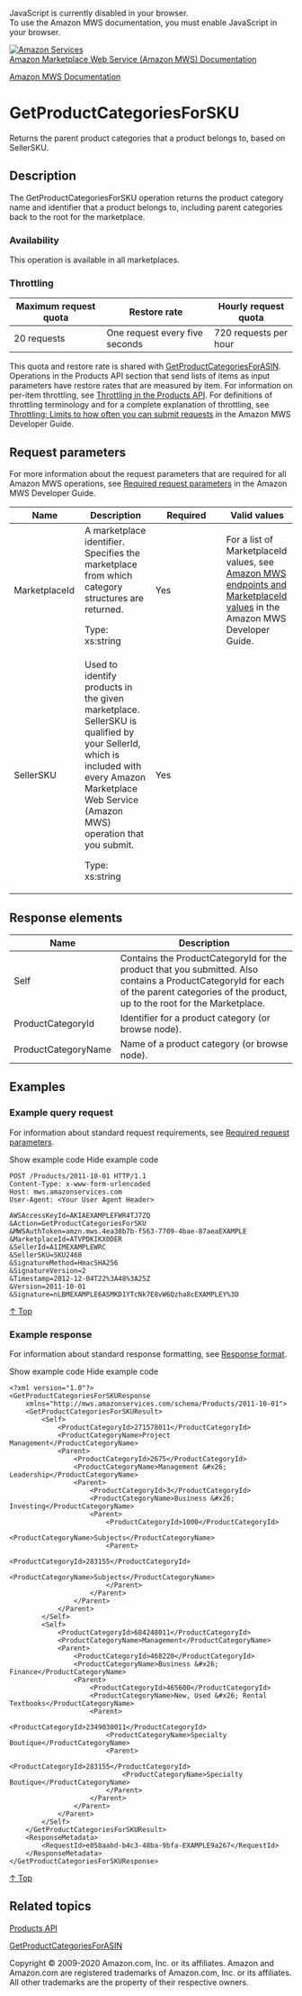 <div id="MWSDX_noscript">

JavaScript is currently disabled in your browser.  
To use the Amazon MWS documentation, you must enable JavaScript in your
browser.

</div>

<div id="MWSDX_divtop">

[![Amazon
Services](https://images-na.ssl-images-amazon.com/images/G/08/mwsportal/fr_FR/amazonservices.gif "Amazon Services")](http://services.amazon.fr)  
<span id="MWSDX_titlebar">[Amazon Marketplace Web Service (Amazon MWS)
Documentation](https://developer.amazonservices.fr/gp/mws/docs.html)</span>

</div>

<div id="MWSDX_divbottom">

<div id="MWSDX_divleft">

<div id="MWSDX_toc">

</div>

</div>

<div id="MWSDX_divright">

<div id="MWSDX_content">

<span id="MWSDX_breadcrumbs">[Amazon MWS
Documentation](https://developer.amazonservices.fr/gp/mws/docs.html)</span>

<div id="Products_GetProductCategoriesForSKU" class="nested0">

GetProductCategoriesForSKU
==========================

<div class="body">

<span class="ph">Returns the parent product categories that a product
belongs to, based on <span
class="keyword parmname">SellerSKU</span>.</span>

</div>

<div id="Description" class="topic concept nested1">

Description
-----------

<div class="body conbody">

The <span class="keyword apiname">GetProductCategoriesForSKU</span>
operation returns the product category name and identifier that a
product belongs to, including parent categories back to the root for the
marketplace.

<div class="section">

### Availability

This operation is available in all marketplaces.

</div>

<div class="section">

### Throttling

<div class="p">

<div class="tablenoborder">

| Maximum request quota | Restore rate                   | Hourly request quota  |
|-----------------------|--------------------------------|-----------------------|
| 20 requests           | One request every five seconds | 720 requests per hour |

</div>

This quota and restore rate is shared with
<a href="Products_GetProductCategoriesForASIN.md" class="xref" title="Returns the parent product categories that a product belongs to, based on ASIN.">GetProductCategoriesForASIN</a>.
<span class="ph">Operations in the <span class="ph">Products API
section</span> that send lists of items as input parameters have restore
rates that are measured by item. For information on per-item throttling,
see
<a href="Products_Throttling.md" class="xref" title="Describes the throttling policy for the Products API section.">Throttling in the Products API</a>.
For definitions of throttling terminology and for a complete explanation
of throttling, see
<a href="../dev_guide/DG_Throttling.md" class="xref">Throttling: Limits to how often you can submit requests</a>
in the <span class="ph">Amazon MWS Developer Guide</span>. </span>

</div>

</div>

</div>

</div>

<div id="RequestParameters" class="topic reference nested1">

Request parameters
------------------

<div class="body refbody">

<div class="section">

<span class="ph">For more information about the request parameters that
are required for all <span class="ph">Amazon MWS</span> operations, see
<a href="../dev_guide/DG_RequiredRequestParameters.md" class="xref">Required request parameters</a>
in the <span class="ph">Amazon MWS Developer Guide</span>.</span>

</div>

<div class="tablenoborder">

<table id="RequestParameters__RequestParametersTable" class="table" data-cellpadding="4" data-cellspacing="0" data-summary="" data-frame="border" data-border="1" data-rules="all">
<colgroup>
<col style="width: 25%" />
<col style="width: 25%" />
<col style="width: 25%" />
<col style="width: 25%" />
</colgroup>
<thead>
<tr class="header">
<th>Name</th>
<th>Description</th>
<th>Required</th>
<th>Valid values</th>
</tr>
</thead>
<tbody>
<tr class="odd">
<td><span class="keyword parmname">MarketplaceId</span></td>
<td>A marketplace identifier. Specifies the marketplace from which category structures are returned.
<p><span class="ph">Type: xs:string</span></p></td>
<td>Yes</td>
<td><span class="ph">For a list of <span class="keyword parmname">MarketplaceId</span> values, see <a href="../dev_guide/DG_Endpoints.md" class="xref">Amazon MWS endpoints and MarketplaceId values</a> in the <span class="ph">Amazon MWS Developer Guide</span>.</span></td>
</tr>
<tr class="even">
<td><span class="keyword parmname">SellerSKU</span></td>
<td>Used to identify products in the given marketplace. <span class="keyword parmname">SellerSKU</span> is qualified by your <span class="keyword parmname">SellerId</span>, which is included with every <span class="ph">Amazon Marketplace Web Service (Amazon MWS)</span> operation that you submit.
<p><span class="ph">Type: xs:string</span></p></td>
<td>Yes</td>
<td> </td>
</tr>
</tbody>
</table>

</div>

</div>

</div>

<div id="ResponseElements" class="topic reference nested1">

Response elements
-----------------

<div class="body refbody">

<div class="tablenoborder">

| Name                                                      | Description                                                                                                                                                                                                                                                            |
|-----------------------------------------------------------|------------------------------------------------------------------------------------------------------------------------------------------------------------------------------------------------------------------------------------------------------------------------|
| <span class="keyword parmname">Self</span>                | Contains the <span class="keyword parmname">ProductCategoryId</span> for the product that you submitted. Also contains a <span class="keyword parmname">ProductCategoryId</span> for each of the parent categories of the product, up to the root for the Marketplace. |
| <span class="keyword parmname">ProductCategoryId</span>   | Identifier for a product category (or browse node).                                                                                                                                                                                                                    |
| <span class="keyword parmname">ProductCategoryName</span> | Name of a product category (or browse node).                                                                                                                                                                                                                           |

</div>

</div>

</div>

<div id="Examples" class="topic reference nested1">

Examples
--------

<div class="body refbody">

<div class="section">

### Example query request

<span class="ph">For information about standard request requirements,
see
<a href="../dev_guide/DG_RequiredRequestParameters.md" class="xref">Required request parameters</a>.</span>

<span class="ph expander"> <span class="keyword parmname xshow">Show
example code</span> <span class="keyword parmname xhide">Hide example
code</span> </span>

<div class="sectiondiv content">

    POST /Products/2011-10-01 HTTP/1.1
    Content-Type: x-www-form-urlencoded
    Host: mws.amazonservices.com
    User-Agent: <Your User Agent Header>

    AWSAccessKeyId=AKIAEXAMPLEFWR4TJ7ZQ
    &Action=GetProductCategoriesForSKU
    &MWSAuthToken=amzn.mws.4ea38b7b-f563-7709-4bae-87aeaEXAMPLE
    &MarketplaceId=ATVPDKIKX0DER
    &SellerId=A1IMEXAMPLEWRC
    &SellerSKU=SKU2468
    &SignatureMethod=HmacSHA256
    &SignatureVersion=2
    &Timestamp=2012-12-04T22%3A48%3A25Z
    &Version=2011-10-01
    &Signature=nLBMEXAMPLE6ASMKD1YTcNk7E8vW6Qzha8cEXAMPLEY%3D

<a href="#Examples" class="xref">↑ Top</a>

</div>

</div>

<div class="section">

### Example response

<span class="ph">For information about standard response formatting, see
<a href="../dev_guide/DG_ResponseFormat.md" class="xref">Response format</a>.</span>

<span class="ph expander"> <span class="keyword parmname xshow">Show
example code</span> <span class="keyword parmname xhide">Hide example
code</span> </span>

<div class="sectiondiv content">

    <?xml version="1.0"?>
    <GetProductCategoriesForSKUResponse
        xmlns="http://mws.amazonservices.com/schema/Products/2011-10-01">
        <GetProductCategoriesForSKUResult>
            <Self>
                <ProductCategoryId>271578011</ProductCategoryId>
                <ProductCategoryName>Project Management</ProductCategoryName>
                <Parent>
                    <ProductCategoryId>2675</ProductCategoryId>
                    <ProductCategoryName>Management &#x26; Leadership</ProductCategoryName>
                    <Parent>
                        <ProductCategoryId>3</ProductCategoryId>
                        <ProductCategoryName>Business &#x26; Investing</ProductCategoryName>
                        <Parent>
                            <ProductCategoryId>1000</ProductCategoryId>
                            <ProductCategoryName>Subjects</ProductCategoryName>
                            <Parent>
                                <ProductCategoryId>283155</ProductCategoryId>
                                <ProductCategoryName>Subjects</ProductCategoryName>
                            </Parent>
                        </Parent>
                    </Parent>
                </Parent>
            </Self>
            <Self>
                <ProductCategoryId>684248011</ProductCategoryId>
                <ProductCategoryName>Management</ProductCategoryName>
                <Parent>
                    <ProductCategoryId>468220</ProductCategoryId>
                    <ProductCategoryName>Business &#x26; Finance</ProductCategoryName>
                    <Parent>
                        <ProductCategoryId>465600</ProductCategoryId>
                        <ProductCategoryName>New, Used &#x26; Rental Textbooks</ProductCategoryName>
                        <Parent>
                            <ProductCategoryId>2349030011</ProductCategoryId>
                            <ProductCategoryName>Specialty Boutique</ProductCategoryName>
                            <Parent>
                                <ProductCategoryId>283155</ProductCategoryId>
                                <ProductCategoryName>Specialty Boutique</ProductCategoryName>
                            </Parent>
                        </Parent>
                    </Parent>
                </Parent>
            </Self>
        </GetProductCategoriesForSKUResult>
        <ResponseMetadata>
            <RequestId>e058aabd-b4c3-48ba-9bfa-EXAMPLE9a267</RequestId>
        </ResponseMetadata>
    </GetProductCategoriesForSKUResponse>

<a href="#Examples" class="xref">↑ Top</a>

</div>

</div>

</div>

</div>

<div id="RelatedTopics" class="topic nested1">

Related topics
--------------

<div class="body">

<a href="../products/Products_Overview.md" class="xref">Products API</a>

<a href="Products_GetProductCategoriesForASIN.md" class="xref" title="Returns the parent product categories that a product belongs to, based on ASIN.">GetProductCategoriesForASIN</a>

</div>

</div>

</div>

<div id="MWSDX_footer">

Copyright © 2009-2020 Amazon.com, Inc. or its affiliates. Amazon and
Amazon.com are registered trademarks of Amazon.com, Inc. or its
affiliates. All other trademarks are the property of their respective
owners.

</div>

</div>

</div>

<div style="clear: both;">

</div>

</div>
